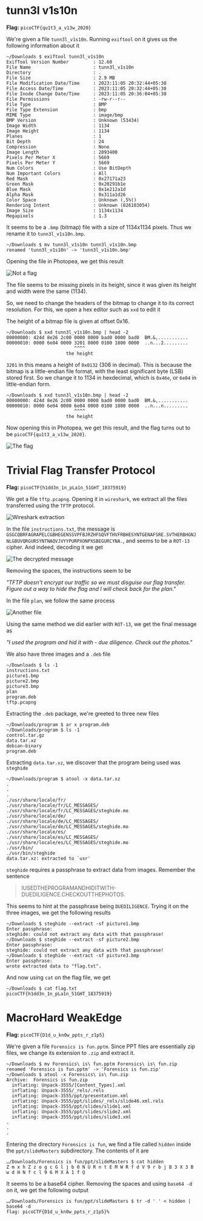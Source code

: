 # tunn3l v1s10n

**Flag:** `picoCTF{qu1t3_a_v13w_2020}`

We're given a file `tunn3l_v1s10n`. Running `exiftool` on it gives us the following information about it

```
~/Downloads $ exiftool tunn3l_v1s10n
ExifTool Version Number         : 12.60
File Name                       : tunn3l_v1s10n
Directory                       : .
File Size                       : 2.9 MB
File Modification Date/Time     : 2023:11:05 20:32:44+05:30
File Access Date/Time           : 2023:11:05 20:32:44+05:30
File Inode Change Date/Time     : 2023:11:05 20:36:04+05:30
File Permissions                : -rw-r--r--
File Type                       : BMP
File Type Extension             : bmp
MIME Type                       : image/bmp
BMP Version                     : Unknown (53434)
Image Width                     : 1134
Image Height                    : 1134
Planes                          : 1
Bit Depth                       : 24
Compression                     : None
Image Length                    : 2893400
Pixels Per Meter X              : 5669
Pixels Per Meter Y              : 5669
Num Colors                      : Use BitDepth
Num Important Colors            : All
Red Mask                        : 0x27171a23
Green Mask                      : 0x20291b1e
Blue Mask                       : 0x1e212a1d
Alpha Mask                      : 0x311a1d26
Color Space                     : Unknown (,5%()
Rendering Intent                : Unknown (826103054)
Image Size                      : 1134x1134
Megapixels                      : 1.3
```

It seems to be a `.bmp` (bitmap) file with a size of 1134x1134 pixels. Thus we rename it to `tunn3l_v1s10n.bmp`.

```
~/Downloads $ mv tunn3l_v1s10n tunn3l_v1s10n.bmp
renamed 'tunn3l_v1s10n' -> 'tunn3l_v1s10n.bmp'
```

Opening the file in Photopea, we get this result

![Not a flag](../Images/photopea_1.png)

The file seems to be missing pixels in its height, since it was given its height and width were the same (1134).

So, we need to change the headers of the bitmap to change it to its correct resolution. For this, we open a hex editor such as `xxd` to edit it

The height of a bitmap file is given at offset 0x16.

```
~/Downloads $ xxd tunn3l_v1s10n.bmp | head -2
00000000: 424d 8e26 2c00 0000 0000 bad0 0000 bad0  BM.&,...........
00000010: 0000 6e04 0000 3201 0000 0100 1800 0000  ..n...2.........
                         ^^^^
                      the height
```

`3201` in this means a height of `0x0132` (306 in decimal). This is because the bitmap is a little-endian file format, with the least significant byte (LSB) stored first. So we change it to 1134 in hexdecimal, which is `0x46e`, or `6e04` in little-endian form.

```
~/Downloads $ xxd tunn3l_v1s10n.bmp | head -2
00000000: 424d 8e26 2c00 0000 0000 bad0 0000 bad0  BM.&,...........
00000010: 0000 6e04 0000 6e04 0000 0100 1800 0000  ..n...n.........
                         ^^^^
                      the height
```

Now opening this in Photopea, we get this result, and the flag turns out to be `picoCTF{qu1t3_a_v13w_2020}`.

![The flag](../Images/photopea_2.png)

# Trivial Flag Transfer Protocol

**Flag:** `picoCTF{h1dd3n_1n_pLa1n_51GHT_18375919}`

We get a file `tftp.pcapng`. Opening it in `wireshark`, we extract all the files transferred using the `TFTP` protocol.

![Wireshark extraction](../Images/wireshark_extraction.png)

In the file `instructions.txt`, the message is `GSGCQBRFAGRAPELCGBHEGENSSVPFBJRZHFGQVFTHVFRBHESYNTGENAFSRE.SVTHERBHGNJNLGBUVQRGURSYNTNAQVJVYYPURPXONPXSBEGURCYNA.`, and seems to be a `ROT-13` cipher. And indeed, decoding it we get

![The decrypted message](../Images/wireshark_instructions_message_decrypted.png)

Removing the spaces, the instructions seem to be

*"TFTP doesn't encrypt our traffic so we must disguise our flag transfer. Figure out a way to hide the flag and I will check back for the plan."*

In the file `plan`, we follow the same process

![Another file](../Images/theplan.png)

Using the same method we did earlier with `ROT-13`, we get the final message as

*"I used the program and hid it with - due diligence. Check out the photos."*

We also have three images and a `.deb` file

```
~/Downloads $ ls -1
instructions.txt
picture1.bmp
picture2.bmp
picture3.bmp
plan
program.deb
tftp.pcapng
```

Extracting the `.deb` package, we're greeted to three new files

```
~/Downloads/program $ ar x program.deb
~/Downloads/program $ ls -1
control.tar.gz
data.tar.xz
debian-binary
program.deb
```

Extracting `data.tar.xz`, we discover that the program being used was `steghide`

```
~/Downloads/program $ atool -x data.tar.xz
.
.
.
./usr/share/locale/fr/
./usr/share/locale/fr/LC_MESSAGES/
./usr/share/locale/fr/LC_MESSAGES/steghide.mo
./usr/share/locale/de/
./usr/share/locale/de/LC_MESSAGES/
./usr/share/locale/de/LC_MESSAGES/steghide.mo
./usr/share/locale/es/
./usr/share/locale/es/LC_MESSAGES/
./usr/share/locale/es/LC_MESSAGES/steghide.mo
./usr/bin/
./usr/bin/steghide
data.tar.xz: extracted to `usr'
```

`steghide` requires a passphrase to extract data from images. Remember the sentence

> IUSEDTHEPROGRAMANDHIDITWITH-DUEDILIGENCE.CHECKOUTTHEPHOTOS.

This seems to hint at the passphrase being `DUEDILIGENCE`. Trying it on the three images, we get the following results

```
~/Downloads $ steghide --extract -sf picture1.bmp
Enter passphrase:
steghide: could not extract any data with that passphrase!
~/Downloads $ steghide --extract -sf picture2.bmp
Enter passphrase:
steghide: could not extract any data with that passphrase!
~/Downloads $ steghide --extract -sf picture3.bmp
Enter passphrase:
wrote extracted data to "flag.txt".
```

And now using `cat` on the flag file, we get


```
~/Downloads $ cat flag.txt
picoCTF{h1dd3n_1n_pLa1n_51GHT_18375919}
```

# MacroHard WeakEdge

**Flag:** `picoCTF{D1d_u_kn0w_ppts_r_z1p5}`

We're given a file `Forensics is fun.pptm`. Since PPT files are essentially zip files, we change its extension to `.zip` and extract it.

```
~/Downloads $ mv Forensics\ is\ fun.pptm Forensics\ is\ fun.zip
renamed 'Forensics is fun.pptm' -> 'Forensics is fun.zip'
~/Downloads $ atool -x Forensics\ is\ fun.zip
Archive:  Forensics is fun.zip
  inflating: Unpack-3555/[Content_Types].xml
  inflating: Unpack-3555/_rels/.rels
  inflating: Unpack-3555/ppt/presentation.xml
  inflating: Unpack-3555/ppt/slides/_rels/slide46.xml.rels
  inflating: Unpack-3555/ppt/slides/slide1.xml
  inflating: Unpack-3555/ppt/slides/slide2.xml
  inflating: Unpack-3555/ppt/slides/slide3.xml
.
.
.
```

Entering the directory `Forensics is fun`, we find a file called `hidden` inside the `ppt/slideMasters` subdirectory. The contents of it are

```
…/Downloads/Forensics is fun/ppt/slideMasters $ cat hidden
Z m x h Z z o g c G l j b 0 N U R n t E M W R f d V 9 r b j B 3 X 3 B w d H N f c l 9 6 M X A 1 f Q
```

It seems to be a base64 cipher. Removing the spaces and using `base64 -d` on it, we get the following output

```
…/Downloads/Forensics is fun/ppt/slideMasters $ tr -d ' ' < hidden | base64 -d
flag: picoCTF{D1d_u_kn0w_ppts_r_z1p5}%
```
